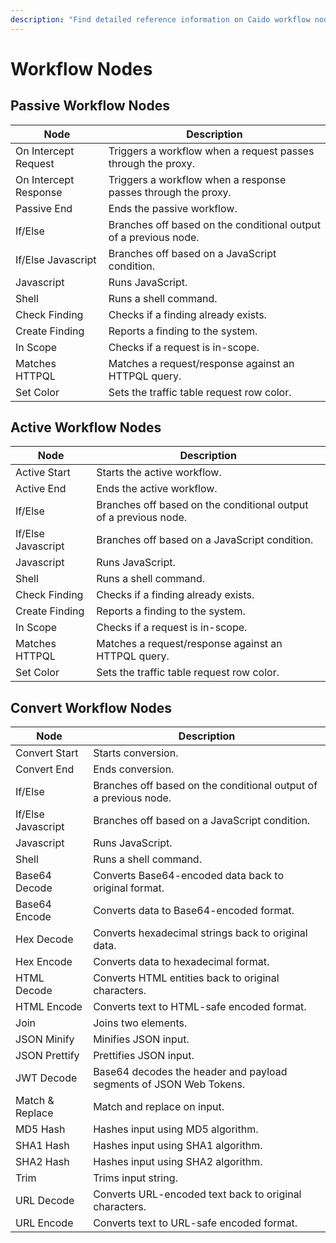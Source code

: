 ```yaml
---
description: "Find detailed reference information on Caido workflow nodes including JavaScript, Shell, If/Else, and other automation components."
---
```


# Workflow Nodes

## Passive Workflow Nodes

| Node | Description |
|------|-------------|
| On Intercept Request | Triggers a workflow when a request passes through the proxy. |
| On Intercept Response | Triggers a workflow when a response passes through the proxy. |
| Passive End | Ends the passive workflow. |
| If/Else | Branches off based on the conditional output of a previous node. |
| If/Else Javascript | Branches off based on a JavaScript condition. |
| Javascript | Runs JavaScript. |
| Shell | Runs a shell command. |
| Check Finding | Checks if a finding already exists. |
| Create Finding | Reports a finding to the system. |
| In Scope | Checks if a request is in-scope. |
| Matches HTTPQL | Matches a request/response against an HTTPQL query. |
| Set Color | Sets the traffic table request row color. |

## Active Workflow Nodes

| Node | Description |
|------|-------------|
| Active Start | Starts the active workflow. |
| Active End | Ends the active workflow. |
| If/Else | Branches off based on the conditional output of a previous node. |
| If/Else Javascript | Branches off based on a JavaScript condition. |
| Javascript | Runs JavaScript. |
| Shell | Runs a shell command. |
| Check Finding | Checks if a finding already exists. |
| Create Finding | Reports a finding to the system. |
| In Scope | Checks if a request is in-scope. |
| Matches HTTPQL | Matches a request/response against an HTTPQL query. |
| Set Color | Sets the traffic table request row color. |

## Convert Workflow Nodes

| Node | Description |
|------|-------------|
| Convert Start | Starts conversion. |
| Convert End | Ends conversion. |
| If/Else | Branches off based on the conditional output of a previous node. |
| If/Else Javascript | Branches off based on a JavaScript condition. |
| Javascript | Runs JavaScript. |
| Shell | Runs a shell command. |
| Base64 Decode | Converts Base64-encoded data back to original format. |
| Base64 Encode | Converts data to Base64-encoded format. |
| Hex Decode | Converts hexadecimal strings back to original data. |
| Hex Encode | Converts data to hexadecimal format. |
| HTML Decode | Converts HTML entities back to original characters. |
| HTML Encode | Converts text to HTML-safe encoded format. |
| Join | Joins two elements. |
| JSON Minify | Minifies JSON input. |
| JSON Prettify | Prettifies JSON input. |
| JWT Decode | Base64 decodes the header and payload segments of JSON Web Tokens. |
| Match & Replace | Match and replace on input. |
| MD5 Hash | Hashes input using MD5 algorithm. |
| SHA1 Hash | Hashes input using SHA1 algorithm. |
| SHA2 Hash | Hashes input using SHA2 algorithm. |
| Trim | Trims input string. |
| URL Decode | Converts URL-encoded text back to original characters. |
| URL Encode | Converts text to URL-safe encoded format. |

